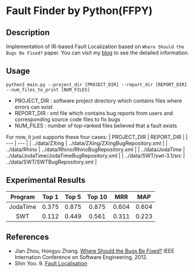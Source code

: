 # Fault Finder by Python(FFPY)
## Description
Implementation of IR-based Fault Localization based on `Where Should the Bugs Be Fixed?` paper. You can visit my [blog](https://drumpt.github.io/category/FFPY/) to see the detailed information.

## Usage
```
python3 main.py --project_dir [PROJECT_DIR] --report_dir [REPORT_DIR] --num_files_to_print [NUM_FILES]
```
- PROJECT_DIR : software project directory which contains files where errors can exist
- REPORT_DIR : xml file which contains bug reports from users and corresponding source code files to fix bugs
- NUM_FILES : number of top-ranked files believed that a fault exists  

For now, it just supports these four cases:
| PROJECT_DIR | REPORT_DIR |
| --- | --- |
| ../data/ZXing | ../data/ZXing/ZXingBugRepository.xml |
| ../data/Rhino | ../data/Rhino/RhinoBugRepository.xml |
| ../data/JodaTime | ../data/JodaTime/JodaTimeBugRepository.xml |
| ../data/SWT/swt-3.1/src | ../data/SWT/SWTBugRepository.xml |

## Experimental Results

| Program | Top 1 | Top 5 | Top 10 | MRR | MAP |
| :---: | :---: | :---: | :---: | :---: | :---: |
| JodaTime | 0.375 | 0.875 | 0.875 | 0.604 | 0.604 |
| SWT | 0.112 | 0.449 | 0.561 | 0.311 | 0.223 |

## References
- Jian Zhou, Hongyu Zhang. [Where Should the Bugs Be Fixed?](https://ieeexplore.ieee.org/stamp/stamp.jsp?tp=&arnumber=6227210) IEEE Internation Conference on Software Engineering, 2012.  
- Shin Yoo. 9. [Fault Localisation](https://coinse.kaist.ac.kr/assets/files/teaching/2020/cs453/cs453slide09.pdf)
